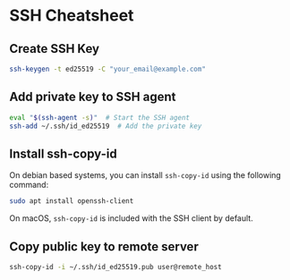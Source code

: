 # SSH Cheatsheet

## Create SSH Key
```bash
ssh-keygen -t ed25519 -C "your_email@example.com"
```

## Add private key to SSH agent
```bash
eval "$(ssh-agent -s)"  # Start the SSH agent
ssh-add ~/.ssh/id_ed25519  # Add the private key
```
## Install ssh-copy-id
On debian based systems, you can install `ssh-copy-id` using the following command:
```bash
sudo apt install openssh-client
```
On macOS, `ssh-copy-id` is included with the SSH client by default.

## Copy public key to remote server
```bash
ssh-copy-id -i ~/.ssh/id_ed25519.pub user@remote_host
```
